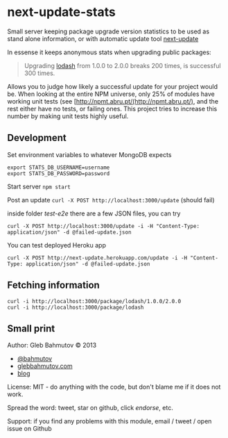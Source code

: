# next-update-stats

Small server keeping package upgrade version statistics to be used
as stand alone information, or with automatic update tool
[next-update](https://github.com/bahmutov/next-update)

In essense it keeps anonymous stats when upgrading public packages:

> Upgrading [lodash](https://npmjs.org/package/lodash)
from 1.0.0 to 2.0.0 breaks 200 times, is successful 300 times.

Allows you to judge how likely a successful update for your
project would be. When looking at the entire NPM universe,
only 25% of modules have working unit tests
(see [http://npmt.abru.pt/(http://npmt.abru.pt/), and the rest
either have no tests, or failing ones. This project tries to
increase this number by making unit tests highly useful.

## Development

Set environment variables to whatever MongoDB expects

```
export STATS_DB_USERNAME=username
export STATS_DB_PASSWORD=password
```

Start server `npm start`

Post an update `curl -X POST http://localhost:3000/update` (should fail)

inside folder *test-e2e* there are a few JSON files, you can try

```
curl -X POST http://localhost:3000/update -i -H "Content-Type: application/json" -d @failed-update.json
```

You can test deployed Heroku app

```
curl -X POST http://next-update.herokuapp.com/update -i -H "Content-Type: application/json" -d @failed-update.json
```

## Fetching information

```
curl -i http://localhost:3000/package/lodash/1.0.0/2.0.0
curl -i http://localhost:3000/package/lodash
```

## Small print

Author: Gleb Bahmutov &copy; 2013

* [@bahmutov](https://twitter.com/bahmutov)
* [glebbahmutov.com](http://glebbahmutov.com)
* [blog](http://bahmutov.calepin.co/)

License: MIT - do anything with the code, but don't blame me if it does not work.

Spread the word: tweet, star on github, click *endorse*, etc.

Support: if you find any problems with this module, email / tweet / open issue on Github
